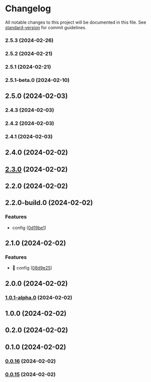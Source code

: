 # Changelog

All notable changes to this project will be documented in this file. See [standard-version](https://github.com/conventional-changelog/standard-version) for commit guidelines.

### 2.5.3 (2024-02-26)

### 2.5.2 (2024-02-21)

### 2.5.1 (2024-02-21)

### 2.5.1-beta.0 (2024-02-10)

## 2.5.0 (2024-02-03)

### 2.4.3 (2024-02-03)

### 2.4.2 (2024-02-03)

### 2.4.1 (2024-02-03)

## 2.4.0 (2024-02-02)

## [2.3.0](https://github.com/wrappid/test-wrappid-package/compare/v2.2.0...v2.3.0) (2024-02-02)

## 2.2.0 (2024-02-02)

## 2.2.0-build.0 (2024-02-02)


### Features

* config ([0d19be1](https://github.com/wrappid/test-wrappid-package/commit/0d19be1170db50a750401d195ba0861448eafbd9))

## 2.1.0 (2024-02-02)


### Features

* :art: config ([08d9e25](https://github.com/wrappid/test-wrappid-package/commit/08d9e25c284c719768e78d0ef832eb78ab39605e))

## 2.0.0 (2024-02-02)

### [1.0.1-alpha.0](https://github.com/wrappid/test-wrappid-package/compare/v1.0.0...v1.0.1-alpha.0) (2024-02-02)

## 1.0.0 (2024-02-02)

## 0.2.0 (2024-02-02)

## 0.1.0 (2024-02-02)

### [0.0.16](https://github.com/wrappid/test-wrappid-package/compare/v0.0.13...v0.0.16) (2024-02-02)

### [0.0.15](https://github.com/wrappid/test-wrappid-package/compare/v0.0.13...v0.0.15) (2024-02-02)
